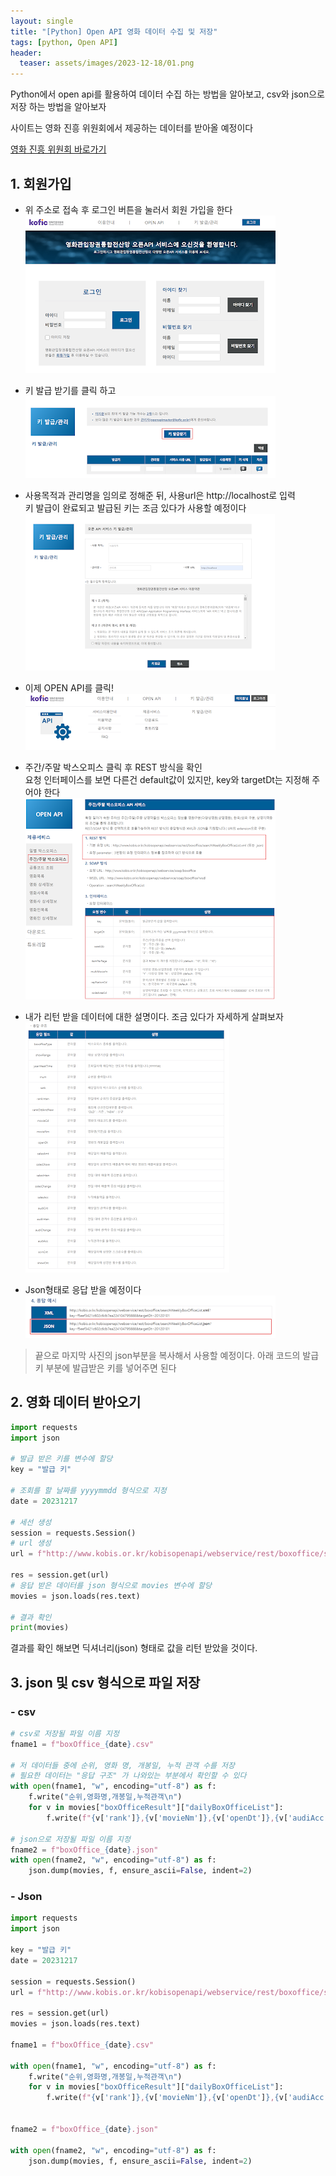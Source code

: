 ```yaml
---
layout: single
title: "[Python] Open API 영화 데이터 수집 및 저장"
tags: [python, Open API]
header:
  teaser: assets/images/2023-12-18/01.png
---
```


Python에서 open api를 활용하여 데이터 수집 하는 방법을 알아보고, csv와 json으로 저장 하는 방법을 알아보자

사이트는 영화 진흥 위원회에서 제공하는 데이터를 받아올 예정이다

[영화 진흥 위원회 바로가기](https://www.kobis.or.kr/kobisopenapi/homepg/main/main.do)

## 1. 회원가입

- 위 주소로 접속 후 로그인 버튼을 눌러서 회원 가입을 한다<br>
  ![sign-in](/assets/images/2023-12-18/01.png)

- 키 발급 받기를 클릭 하고<br>
  ![sign-in](/assets/images/2023-12-18/02.png)<br>

- 사용목적과 관리명을 임의로 정해준 뒤, 사용url은 http://localhost로 입력<br>키 발급이 완료되고 발급된 키는 조금 있다가 사용할 예정이다
  ![sign-in](/assets/images/2023-12-18/03.png)

- 이제 OPEN API를 클릭!<br>
  ![sign-in](/assets/images/2023-12-18/04.png)

- 주간/주말 박스오피스 클릭 후 REST 방식을 확인<br>요청 인터페이스를 보면 다른건 default값이 있지만, key와 targetDt는 지정해 주어야 한다<br>
  ![sign-in](/assets/images/2023-12-18/05.png)

- 내가 리턴 받을 데이터에 대한 설명이다. 조금 있다가 자세하게 살펴보자<br>
  ![sign-in](/assets/images/2023-12-18/06.png)

- Json형태로 응답 받을 예정이다<br>
  ![sign-in](/assets/images/2023-12-18/07.png)

> 끝으로 마지막 사진의 json부분을 복사해서 사용할 예정이다. 아래 코드의 발급키 부분에 발급받은 키를 넣어주면 된다

## 2. 영화 데이터 받아오기

```python
import requests
import json

# 발급 받은 키를 변수에 할당
key = "발급 키"

# 조회를 할 날짜를 yyyymmdd 형식으로 지정
date = 20231217

# 세선 생성
session = requests.Session()
# url 생성
url = f"http://www.kobis.or.kr/kobisopenapi/webservice/rest/boxoffice/searchDailyBoxOfficeList.json?key={key}&targetDt={date}"

res = session.get(url)
# 응답 받은 데이터를 json 형식으로 movies 변수에 할당
movies = json.loads(res.text)

# 결과 확인
print(movies)
```

결과를 확인 해보면 딕셔너리(json) 형태로 값을 리턴 받았을 것이다.

## 3. json 및 csv 형식으로 파일 저장

### - csv

```python
# csv로 저장될 파일 이름 지정
fname1 = f"boxOffice_{date}.csv"

# 저 데이터들 중에 순위, 영화 명, 개봉일, 누적 관객 수를 저장
# 필요한 데이터는 "응답 구조" 가 나와있는 부분에서 확인할 수 있다
with open(fname1, "w", encoding="utf-8") as f:
    f.write("순위,영화명,개봉일,누적관객\n")
    for v in movies["boxOfficeResult"]["dailyBoxOfficeList"]:
        f.write(f"{v['rank']},{v['movieNm']},{v['openDt']},{v['audiAcc']}\n")

# json으로 저장될 파일 이름 지정
fname2 = f"boxOffice_{date}.json"
with open(fname2, "w", encoding="utf-8") as f:
    json.dump(movies, f, ensure_ascii=False, indent=2)
```

### - Json

```python
import requests
import json

key = "발급 키"
date = 20231217

session = requests.Session()
url = f"http://www.kobis.or.kr/kobisopenapi/webservice/rest/boxoffice/searchDailyBoxOfficeList.json?key={key}&targetDt={date}"

res = session.get(url)
movies = json.loads(res.text)

fname1 = f"boxOffice_{date}.csv"

with open(fname1, "w", encoding="utf-8") as f:
    f.write("순위,영화명,개봉일,누적관객\n")
    for v in movies["boxOfficeResult"]["dailyBoxOfficeList"]:
        f.write(f"{v['rank']},{v['movieNm']},{v['openDt']},{v['audiAcc']}\n")


fname2 = f"boxOffice_{date}.json"

with open(fname2, "w", encoding="utf-8") as f:
    json.dump(movies, f, ensure_ascii=False, indent=2)
```
